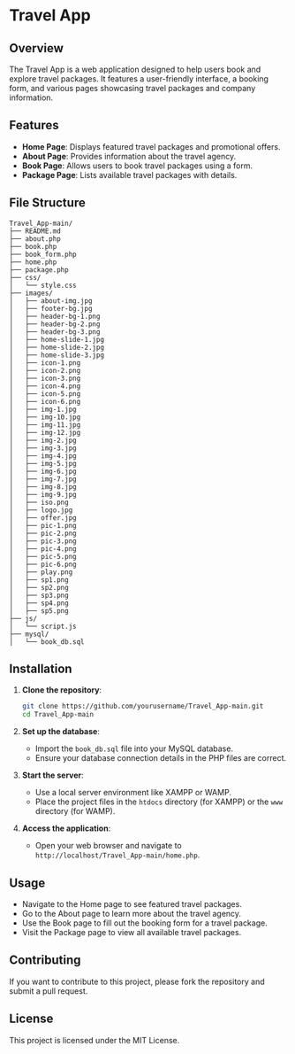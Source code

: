 
# Travel App

## Overview

The Travel App is a web application designed to help users book and explore travel packages. It features a user-friendly interface, a booking form, and various pages showcasing travel packages and company information.

## Features

- **Home Page**: Displays featured travel packages and promotional offers.
- **About Page**: Provides information about the travel agency.
- **Book Page**: Allows users to book travel packages using a form.
- **Package Page**: Lists available travel packages with details.

## File Structure

```
Travel_App-main/
├── README.md
├── about.php
├── book.php
├── book_form.php
├── home.php
├── package.php
├── css/
│   └── style.css
├── images/
│   ├── about-img.jpg
│   ├── footer-bg.jpg
│   ├── header-bg-1.png
│   ├── header-bg-2.png
│   ├── header-bg-3.png
│   ├── home-slide-1.jpg
│   ├── home-slide-2.jpg
│   ├── home-slide-3.jpg
│   ├── icon-1.png
│   ├── icon-2.png
│   ├── icon-3.png
│   ├── icon-4.png
│   ├── icon-5.png
│   ├── icon-6.png
│   ├── img-1.jpg
│   ├── img-10.jpg
│   ├── img-11.jpg
│   ├── img-12.jpg
│   ├── img-2.jpg
│   ├── img-3.jpg
│   ├── img-4.jpg
│   ├── img-5.jpg
│   ├── img-6.jpg
│   ├── img-7.jpg
│   ├── img-8.jpg
│   ├── img-9.jpg
│   ├── iso.png
│   ├── logo.jpg
│   ├── offer.jpg
│   ├── pic-1.png
│   ├── pic-2.png
│   ├── pic-3.png
│   ├── pic-4.png
│   ├── pic-5.png
│   ├── pic-6.png
│   ├── play.png
│   ├── sp1.png
│   ├── sp2.png
│   ├── sp3.png
│   ├── sp4.png
│   ├── sp5.png
├── js/
│   └── script.js
├── mysql/
│   └── book_db.sql
```

## Installation

1. **Clone the repository**:
   ```sh
   git clone https://github.com/yourusername/Travel_App-main.git
   cd Travel_App-main
   ```

2. **Set up the database**:
   - Import the `book_db.sql` file into your MySQL database.
   - Ensure your database connection details in the PHP files are correct.

3. **Start the server**:
   - Use a local server environment like XAMPP or WAMP.
   - Place the project files in the `htdocs` directory (for XAMPP) or the `www` directory (for WAMP).

4. **Access the application**:
   - Open your web browser and navigate to `http://localhost/Travel_App-main/home.php`.

## Usage

- Navigate to the Home page to see featured travel packages.
- Go to the About page to learn more about the travel agency.
- Use the Book page to fill out the booking form for a travel package.
- Visit the Package page to view all available travel packages.

## Contributing

If you want to contribute to this project, please fork the repository and submit a pull request. 

## License

This project is licensed under the MIT License.



